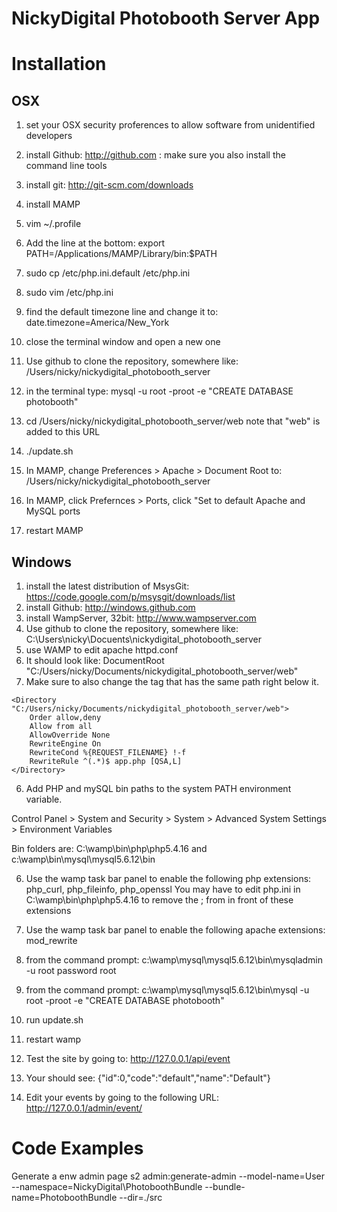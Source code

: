NickyDigital Photobooth Server App
==================================


Installation
============

OSX
------------------------------

1. set your OSX security proferences to allow software from unidentified developers

2. install Github: http://github.com : make sure you also install the command line tools

3. install git: http://git-scm.com/downloads

4. install MAMP

5. vim ~/.profile

6. Add the line at the bottom:
export PATH=/Applications/MAMP/Library/bin:$PATH

7. sudo cp /etc/php.ini.default /etc/php.ini

8. sudo vim /etc/php.ini

9. find the default timezone line and change it to:
date.timezone=America/New_York

7. close the terminal window and open a new one

8. Use github to clone the repository, somewhere like: /Users/nicky/nickydigital_photobooth_server

9. in the terminal type: mysql -u root -proot -e "CREATE DATABASE photobooth"

10. cd /Users/nicky/nickydigital_photobooth_server/web
note that "web" is added to this URL 

11. ./update.sh

12. In MAMP, change Preferences > Apache > Document Root to: /Users/nicky/nickydigital_photobooth_server

13. In MAMP, click Prefernces > Ports, click "Set to default Apache and MySQL ports

14. restart MAMP




Windows
------------------------------

1. install the latest distribution of MsysGit: https://code.google.com/p/msysgit/downloads/list
2. install Github: http://windows.github.com
3. install WampServer, 32bit: http://www.wampserver.com
4. Use github to clone the repository, somewhere like: C:\Users\nicky\Docuents\nickydigital_photobooth_server
5. use WAMP to edit apache httpd.conf
  1. It should look like: DocumentRoot "C:/Users/nicky/Documents/nickydigital_photobooth_server/web"
  2. Make sure to also change the <Directory> tag that has the same path right below it.

  
    <Directory "C:/Users/nicky/Documents/nickydigital_photobooth_server/web">
        Order allow,deny
        Allow from all          
        AllowOverride None
        RewriteEngine On
        RewriteCond %{REQUEST_FILENAME} !-f 
        RewriteRule ^(.*)$ app.php [QSA,L]
    </Directory>

6. Add PHP and mySQL bin paths to the system PATH environment variable. 

Control Panel > System and Security > System > Advanced System Settings > Environment Variables 

Bin folders are: C:\wamp\bin\php\php5.4.16 and c:\wamp\bin\mysql\mysql5.6.12\bin

6. Use the wamp task bar panel to enable the following php extensions: php_curl, php_fileinfo, php_openssl
    You may have to edit php.ini in C:\wamp\bin\php\php5.4.16 to remove the ; from in front of these extensions

7. Use the wamp task bar panel to enable the following apache extensions: mod_rewrite

8. from the command prompt: c:\wamp\mysql\mysql5.6.12\bin\mysqladmin -u root password root
 
9. from the command prompt: c:\wamp\mysql\mysql5.6.12\bin\mysql -u root -proot -e "CREATE DATABASE photobooth"

10. run update.sh

11. restart wamp

12. Test the site by going to: http://127.0.0.1/api/event
  1. Your should see: {"id":0,"code":"default","name":"Default"} 

13. Edit your events by going to the following URL: http://127.0.0.1/admin/event/ 


Code Examples
===================================================

Generate a enw admin page
s2 admin:generate-admin --model-name=User --namespace=NickyDigital\PhotoboothBundle --bundle-name=PhotoboothBundle --dir=./src


 


